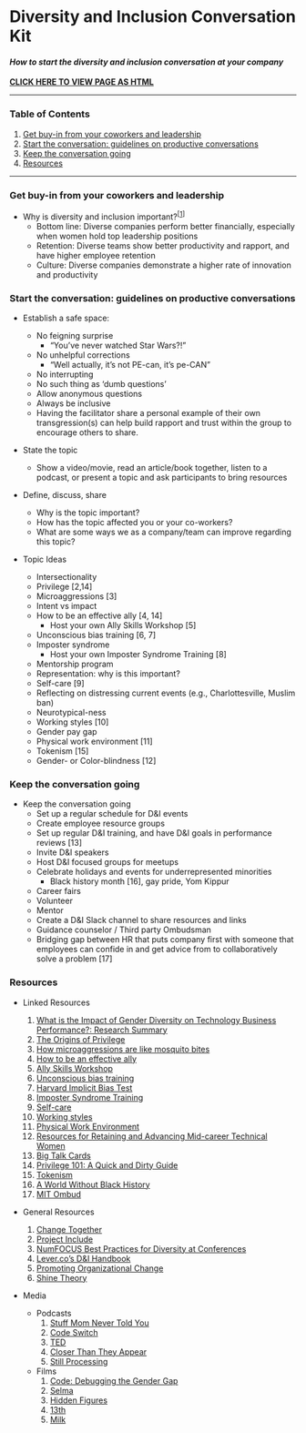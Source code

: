 # Diversity and Inclusion Conversation Kit

#### _How to start the diversity and inclusion conversation at your company_

**[CLICK HERE TO VIEW PAGE AS HTML](http://htmlpreview.github.com/?https://github.com/numfocus/diversity-and-inclusion-conversation-kit/blob/master/guide.html)**

-----

### Table of Contents
  1. [Get buy-in from your coworkers and leadership](#buy-in)
  1. [Start the conversation: guidelines on productive conversations](#start-convo)
  1. [Keep the conversation going](#cont-convo)
  1. [Resources](#resources)

-----

### <a name="buy-in"></a> Get buy-in from your coworkers and leadership
  - Why is diversity and inclusion important?<sup>[[1](#r-1)]</sup>
    - Bottom line: Diverse companies perform better financially, especially when women hold top leadership positions
    - Retention: Diverse teams show better productivity and rapport, and have higher employee retention
    - Culture: Diverse companies demonstrate a higher rate of innovation and productivity

### <a name="start-convo"></a> Start the conversation: guidelines on productive conversations
- Establish a safe space: 
    - No feigning surprise
        - “You’ve never watched Star Wars?!”
    - No unhelpful corrections
        - “Well actually, it’s not PE-can, it’s pe-CAN”
    - No interrupting
    - No such thing as ‘dumb questions’
    - Allow anonymous questions
    - Always be inclusive
    - Having the facilitator share a personal example of their own transgression(s) can help build rapport and trust within the group to encourage others to share. 
- State the topic
    - Show a video/movie, read an article/book together, listen to a podcast, or present a topic and ask participants to bring resources
- Define, discuss, share
  - Why is the topic important?
  - How has the topic affected you or your co-workers?
  - What are some ways we as a company/team can improve regarding this topic?
  
- Topic Ideas
  - Intersectionality
  - Privilege [2,14]
  - Microaggressions [3]
  - Intent vs impact
  - How to be an effective ally [4, 14]
    - Host your own Ally Skills Workshop [5]
  - Unconscious bias training [6, 7]
  - Imposter syndrome
    - Host your own Imposter Syndrome Training [8]
  - Mentorship program
  - Representation: why is this important?
  - Self-care [9]
  - Reflecting on distressing current events (e.g., Charlottesville, Muslim ban)
  - Neurotypical-ness
  - Working styles [10]
  - Gender pay gap
  - Physical work environment [11]
  - Tokenism [15]
  - Gender- or Color-blindness [12]

### <a name="cont-convo"></a> Keep the conversation going

- Keep the conversation going
  - Set up a regular schedule for D&I events
  - Create employee resource groups 
  - Set up regular D&I training, and have D&I goals in performance reviews [13]
  - Invite D&I speakers
  - Host D&I focused groups for meetups
  - Celebrate holidays and events for underrepresented minorities 
    - Black history month [16], gay pride, Yom Kippur
  - Career fairs
  - Volunteer
  - Mentor
  - Create a D&I Slack channel to share resources and links
  - Guidance counselor / Third party Ombudsman
   - Bridging gap between HR that puts company first with someone that employees can confide in and get advice from to collaboratively solve a problem [17]

### <a name="resources"></a> Resources
- Linked Resources
  1. <a name="r-1"></a> [What is the Impact of Gender Diversity on Technology Business Performance?: Research Summary](https://www.ncwit.org/sites/default/files/resources/impactgenderdiversitytechbusinessperformance_print.pdf)
  1. <a name="r-1"></a> [The Origins of Privilege](https://www.newyorker.com/books/page-turner/the-origins-of-privilege)
  1. <a name="r-1"></a> [How microaggressions are like mosquito bites](https://www.youtube.com/watch?v=hDd3bzA7450)
  1. <a name="r-1"></a> [How to be an effective ally](https://www.ncwit.org/resources/read-online-maleadvocate) 
  1. <a name="r-1"></a> [Ally Skills Workshop](https://adainitiative.org/continue-our-work/workshops-and-training/)   
  1. <a name="r-1"></a> [Unconscious bias training](https://www.ncwit.org/resources/how-can-reducing-unconscious-bias-increase-women%E2%80%99s-success-it) 
  1. <a name="r-1"></a> [Harvard Implicit Bias Test](https://www.youtube.com/watch?v=nHDj4DH4mJw) 
  1. <a name="r-1"></a> [Imposter Syndrome Training](https://adainitiative.org/continue-our-work/impostor-syndrome-training/) 
  1. <a name="r-1"></a> [Self-care](https://adacamp.org/adacamp-toolkit/self-care/)   
  1. <a name="r-1"></a> [Working styles](https://www.insights.com/us) 
  1. <a name="r-1"></a> [Physical Work Environment](https://www.ncwit.org/resources/how-does-physical-environment-affect-women%E2%80%99s-entry-and-persistence-computing/how-does)   
  1. <a name="r-1"></a> [Resources for Retaining and Advancing Mid-career Technical Women](https://www.ncwit.org/sites/default/files/resources/resourcesretainingadvancingmidcareertechnicalwomen_print.pdf) 
  1. <a name="r-1"></a> [Big Talk Cards](https://docs.google.com/document/d/1bxnFoI9fnWD0_6sdZKQRO8XQ4uhgR2GUcNVQ6IWzheU/edit?ts=5a1f1468)   
  1. <a name="r-1"></a> [Privilege 101: A Quick and Dirty Guide](https://everydayfeminism.com/2014/09/what-is-privilege) 
  1. <a name="r-1"></a> [Tokenism](http://geekfeminism.wikia.com/wiki/Tokenism)  
  1. <a name="r-1"></a> [A World Without Black History](https://www.youtube.com/watch?v=nHDj4DH4mJw) 
  1. <a name="r-1"></a> [MIT Ombud](http://ombud.mit.edu/)   
- General Resources
  1. <a name="r-1"></a> [Change Together](https://www.changetogether.io/) 
  1. <a name="r-1"></a> [Project Include](http://projectinclude.org/)   
  1. <a name="r-1"></a> [NumFOCUS Best Practices for Diversity at Conferences](https://docs.google.com/document/d/1gqlMcaiPlR8YWPZmMMvMSsxMqBmoQvDIWod7D2ySQMA/edit)   
  1. <a name="r-1"></a> [Lever.co’s D&I Handbook](https://www.lever.co/blog/the-diversity-and-inclusion-handbook) 
  1. <a name="r-1"></a> [Promoting Organizational Change](https://www.ncwit.org/explore/promote-organizational-change/workforce)  
  1. <a name="r-1"></a> [Shine Theory](https://www.thecut.com/2013/05/shine-theory-how-to-stop-female-competition.html)
  
- Media
  - Podcasts
    1. <a name="r-1"></a> [Stuff Mom Never Told You](https://www.stuffmomnevertoldyou.com)  
    1. <a name="r-1"></a> [Code Switch](https://www.npr.org/podcasts/510312/codeswitch)
    1. <a name="r-1"></a> [TED](https://www.ted.com/topics/diversity)
    1. <a name="r-1"></a> [Closer Than They Appear](https://closerthantheyappear.fm/)
    1. <a name="r-1"></a> [Still Processing](https://www.nytimes.com/podcasts/still-processing)  
  - Films
    1. <a name="r-1"></a> [Code: Debugging the Gender Gap](https://en.wikipedia.org/wiki/Selma_(film))
    1. <a name="r-1"></a> [Selma](https://en.wikipedia.org/wiki/Selma_(film))
    1. <a name="r-1"></a> [Hidden Figures](https://en.wikipedia.org/wiki/Hidden_Figures)
    1. <a name="r-1"></a> [13th](https://en.wikipedia.org/wiki/Milk_(film))  
    1. <a name="r-1"></a> [Milk](https://en.wikipedia.org/wiki/Milk_(film))

